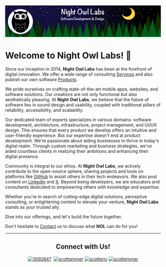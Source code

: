 [![Company Banner](https://raw.githubusercontent.com/Night-Owl-Labs/.github/main/profile/company_banner.png)](https://nightowllabs.net)

# Welcome to Night Owl Labs! 👋

Since our inception in 2014, **Night Owl Labs** has been at the forefront of digital innovation. We offer a wide range of consulting [Services](https://www.nightowllabs.net/services) and also publish our own software [Products](https://www.nightowllabs.net/products).

We pride ourselves on crafting state-of-the-art mobile apps, websites, and software solutions. Our creations are not only functional but also aesthetically pleasing. At **Night Owl Labs**, we believe that the future of software lies in sound design and usability, coupled with traditional pillars of reliability, accessibility, and scalability.

Our dedicated team of experts specializes in various domains: software development, architecture, infrastructure, project management, and UI/UX design. This ensures that every product we develop offers an intuitive and user-friendly experience. But our expertise doesn't end at product development. We're passionate about aiding businesses to thrive in today's digital realm. Through custom marketing and business strategies, we've aided countless clients in realizing their ambitions and enhancing their digital presence.

Community is integral to our ethos. At **Night Owl Labs**, we actively contribute to the open-source sphere, sharing projects and tools on platforms like [GitHub](https://github.com/Night-Owl-Labs) to assist others in their tech endeavors. We also post content on [LinkedIn](https://www.linkedin.com/company/nightowllabs) and [X](https://twitter.com/night_owl_labs). Beyond being developers, we are educators and consultants dedicated to empowering others with knowledge and expertise.

Whether you're in search of cutting-edge digital solutions, perceptive consulting, or enlightening content to elevate your venture, **Night Owl Labs** stands as your trusted ally.

Dive into our offerings, and let's build the future together.

Don't hesitate to [Contact](https://www.nightowllabs.net/contact) us to discuss what **NOL** can do for you!
<hr>
<h2 align="center"><b>Connect with Us!</b></h2>
<p align="center">
    <a href="mailto:info@nightowllabs.net" target="_blank"><img align="center" src="https://imgur.com/uMvAFRU.png" alt="3092847" height="31" width="31" /></a>&nbsp; 
    <a href="https://www.linkedin.com/company/nightowllabs" target="_blank"><img align="center" src="https://raw.githubusercontent.com/rahuldkjain/github-profile-readme-generator/master/src/images/icons/Social/linked-in-alt.svg" alt="scottgrivner" height="30" width="40" /></a>
    <a href="https://github.com/Night-Owl-Labs" target="blank"><img align="center" src="https://raw.githubusercontent.com/rahuldkjain/github-profile-readme-generator/master/src/images/icons/Social/github.svg" alt="scottgriv" height="30" width="40" /></a>
    <a href="https://twitter.com/night_owl_labs" target="blank"><img align="center" src="https://raw.githubusercontent.com/rahuldkjain/github-profile-readme-generator/master/src/images/icons/Social/twitter.svg" alt="scottgrivner" height="30" width="40" /></a>
</p>